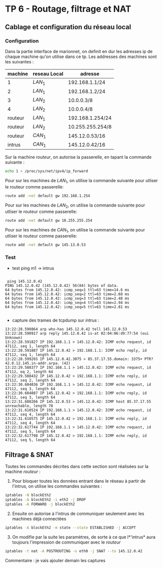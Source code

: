 # TP 6 - Routage, filtrage et NAT

## Cablage et configuration du réseau local

### Configuration

Dans la partie interface de marionnet, on definit en dur les adresses ip de chaque machine qu'on utilise dans ce tp. Les addresses des machines sont les suivantes :

| machine | reseau Local | adresse          |
| ------- | ------------ | ---------------- |
| 1       | $LAN_1$      | 192.168.1.1/24   |
| 2       | $LAN_1$      | 192.168.1.2/24   |
| 3       | $LAN_2$      | 10.0.0.3/8       |
| 4       | $LAN_2$      | 10.0.0.4/8       |
| routeur | $LAN_1$      | 192.168.1.254/24 |
| routeur | $LAN_2$      | 10.255.255.254/8 |
| routeur | $CAN_1$      | 145.12.0.53/16   |
| intrus  | $CAN_1$      | 145.12.0.42/16   |

Sur la machine *routeur*, on autorise la passerelle, en tapant la commande suivante :

```bash
echo 1 > /proc/sys/net/ipv4/ip_forward
```

Pour sur les machines de $LAN_1$, on utilise la commande suivante pour utliser le routeur comme passerelle:

```bash
route add -net default gw 192.168.1.254
```

Pour sur les machines de $LAN_2$, on utilise la commande suivante pour utliser le routeur comme passerelle:

```bash
route add -net default gw 10.255.255.254
```

Pour sur les machines de $CAN_1$, on utilise la commande suivante pour utliser le routeur comme passerelle:

```bash
route add -net default gw 145.13.0.53
```

### Test

- test ping m1 $\rightarrow$ intrus

```

 ping 145.12.0.42 
PING 145.12.0.42 (145.12.0.42) 56(84) bytes of data.
64 bytes from 145.12.0.42: icmp_seq=1 ttl=63 time=14.6 ms
64 bytes from 145.12.0.42: icmp_seq=2 ttl=63 time=2.68 ms
64 bytes from 145.12.0.42: icmp_seq=3 ttl=63 time=2.48 ms
64 bytes from 145.12.0.42: icmp_seq=4 ttl=63 time=2.94 ms
64 bytes from 145.12.0.42: icmp_seq=5 ttl=63 time=2.81 ms


```

- capture des trames de tcpdump sur *intrus* :

```
13:22:28.590864 arp who-has 145.12.0.42 tell 145.12.0.53
13:22:28.590917 arp reply 145.12.0.42 is-at 02:04:06:d9:77:54 (oui Unknown)
13:22:28.591827 IP 192.168.1.1 > 145.12.0.42: ICMP echo request, id 47112, seq 1, length 64
13:22:28.591887 IP 145.12.0.42 > 192.168.1.1: ICMP echo reply, id 47112, seq 1, length 64
13:22:28.599265 IP 145.12.0.42.3075 > 85.37.17.55.domain: 3375+ PTR? 42.0.12.145.in-addr.arpa. (42)
13:22:29.588377 IP 192.168.1.1 > 145.12.0.42: ICMP echo request, id 47112, eq 2, length 64
13:22:29.588432 IP 145.12.0.42 > 192.168.1.1: ICMP echo reply, id 47112, seq 2, length 64
13:22:30.604036 IP 192.168.1.1 > 145.12.0.42: ICMP echo request, id 47112, seq 3, length 64
13:22:30.604087 IP 145.12.0.42 > 192.168.1.1: ICMP echo reply, id 47112, seq 3, length 64
13:22:31.608266 IP 145.12.0.53 > 145.12.0.42: ICMP host 85.37.17.55 unreachable, length 78
13:22:31.610524 IP 192.168.1.1 > 145.12.0.42: ICMP echo request, id 47112, seq 4, length 64
13:22:31.610575 IP 145.12.0.42 > 192.168.1.1: ICMP echo reply, id 47112, seq 4, length 64
13:22:32.617744 IP 192.168.1.1 > 145.12.0.42: ICMP echo request, id 47112, seq 5, length 64
13:22:32.617798 IP 145.12.0.42 > 192.168.1.1: ICMP echo reply, id 47112, seq 5, length 64
```

## Filtrage & SNAT

Toutes les commandes décrites dans cette section sont réalisées sur la machine *routeur* :

1. Pour bloquer toutes les données entrant dans le réseau à partir de l'intrus, on utilise les commandes suivantes :

```bash
iptables -N blockEth2
iptables -A blockEth2 -i eth2 -j DROP
iptables -A FORWARD -j blockEth2
```

2. Ensuite on autorise à l'intrus de communiquer seulement avec les machines déjà connectées

```bash
iptables -A blockEth2 -m state --state ESTABLISHED -j ACCEPT
```

3. On modifie par la suite les paramètres, de sorte à ce que l*'intrus* aura toujours l'impression de communiquer avec le *routeur*

```bash
iptables -t nat -A POSTROUTING -o eth0 -j SNAT --to 145.12.0.42
```



Commentaire : je vais ajouter demain les captures